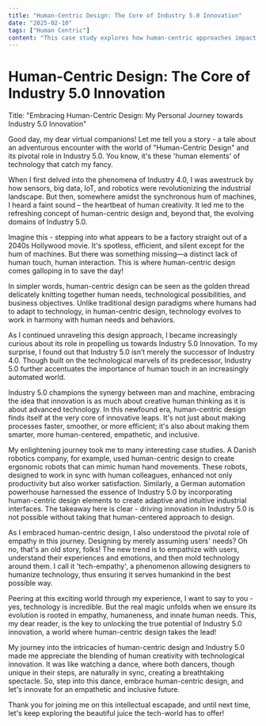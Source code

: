```yaml
---
title: "Human-Centric Design: The Core of Industry 5.0 Innovation"
date: "2025-02-10"
tags: ["Human Centric"]
content: "This case study explores how human-centric approaches impact real-world applications. We look at practical industry use cases..."
---
```


# Human-Centric Design: The Core of Industry 5.0 Innovation

Title: "Embracing Human-Centric Design: My Personal Journey towards Industry 5.0 Innovation"

Good day, my dear virtual companions! Let me tell you a story - a tale about an adventurous encounter with the world of "Human-Centric Design" and its pivotal role in Industry 5.0. You know, it's these 'human elements' of technology that catch my fancy. 

When I first delved into the phenomena of Industry 4.0, I was awestruck by how sensors, big data, IoT, and robotics were revolutionizing the industrial landscape. But then, somewhere amidst the synchronous hum of machines, I heard a faint sound – the heartbeat of human creativity. It led me to the refreshing concept of human-centric design and, beyond that, the evolving domains of Industry 5.0.

Imagine this - stepping into what appears to be a factory straight out of a 2040s Hollywood movie. It's spotless, efficient, and silent except for the hum of machines. But there was something missing—a distinct lack of human touch, human interaction. This is where human-centric design comes galloping in to save the day! 

In simpler words, human-centric design can be seen as the golden thread delicately knitting together human needs, technological possibilities, and business objectives. Unlike traditional design paradigms where humans had to adapt to technology, in human-centric design, technology evolves to work in harmony with human needs and behaviors. 

As I continued unraveling this design approach, I became increasingly curious about its role in propelling us towards Industry 5.0 Innovation. To my surprise, I found out that Industry 5.0 isn’t merely the successor of Industry 4.0. Though built on the technological marvels of its predecessor, Industry 5.0 further accentuates the importance of human touch in an increasingly automated world. 

Industry 5.0 champions the synergy between man and machine, embracing the idea that innovation is as much about creative human thinking as it is about advanced technology. In this newfound era, human-centric design finds itself at the very core of innovative leaps. It's not just about making processes faster, smoother, or more efficient; it's also about making them smarter, more human-centered, empathetic, and inclusive. 

My enlightening journey took me to many interesting case studies. A Danish robotics company, for example, used human-centric design to create ergonomic robots that can mimic human hand movements. These robots, designed to work in sync with human colleagues, enhanced not only productivity but also worker satisfaction. Similarly, a German automation powerhouse harnessed the essence of Industry 5.0 by incorporating human-centric design elements to create adaptive and intuitive industrial interfaces. The takeaway here is clear - driving innovation in Industry 5.0 is not possible without taking that human-centered approach to design.

As I embraced human-centric design, I also understood the pivotal role of empathy in this journey. Designing by merely assuming users' needs? Oh no, that's an old story, folks! The new trend is to empathize with users, understand their experiences and emotions, and then mold technology around them. I call it 'tech-empathy', a phenomenon allowing designers to humanize technology, thus ensuring it serves humankind in the best possible way.

Peering at this exciting world through my experience, I want to say to you - yes, technology is incredible. But the real magic unfolds when we ensure its evolution is rooted in empathy, humaneness, and innate human needs. This, my dear reader, is the key to unlocking the true potential of Industry 5.0 innovation, a world where human-centric design takes the lead! 

My journey into the intricacies of human-centric design and Industry 5.0 made me appreciate the blending of human creativity with technological innovation. It was like watching a dance, where both dancers, though unique in their steps, are naturally in sync, creating a breathtaking spectacle. So, step into this dance, embrace human-centric design, and let's innovate for an empathetic and inclusive future. 

Thank you for joining me on this intellectual escapade, and until next time, let's keep exploring the beautiful juice the tech-world has to offer!
